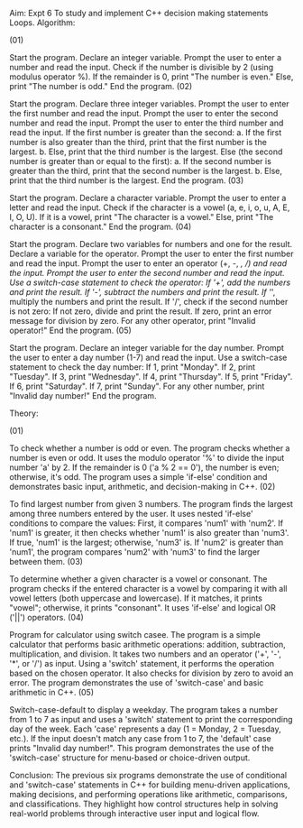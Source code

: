 Aim: Expt 6 To study and implement C++ decision making statements Loops. Algorithm:

(01)

Start the program.
Declare an integer variable.
Prompt the user to enter a number and read the input.
Check if the number is divisible by 2 (using modulus operator %).
If the remainder is 0, print "The number is even."
Else, print "The number is odd."
End the program.
(02)

Start the program.
Declare three integer variables.
Prompt the user to enter the first number and read the input.
Prompt the user to enter the second number and read the input.
Prompt the user to enter the third number and read the input.
If the first number is greater than the second: a. If the first number is also greater than the third, print that the first number is the largest. b. Else, print that the third number is the largest.
Else (the second number is greater than or equal to the first): a. If the second number is greater than the third, print that the second number is the largest. b. Else, print that the third number is the largest.
End the program.
(03)

Start the program.
Declare a character variable.
Prompt the user to enter a letter and read the input.
Check if the character is a vowel (a, e, i, o, u, A, E, I, O, U).
If it is a vowel, print "The character is a vowel."
Else, print "The character is a consonant."
End the program.
(04)

Start the program.
Declare two variables for numbers and one for the result.
Declare a variable for the operator.
Prompt the user to enter the first number and read the input.
Prompt the user to enter an operator (+, -, *, /) and read the input.
Prompt the user to enter the second number and read the input.
Use a switch-case statement to check the operator:
If '+', add the numbers and print the result.
If '-', subtract the numbers and print the result.
If '*', multiply the numbers and print the result.
If '/', check if the second number is not zero:
If not zero, divide and print the result.
If zero, print an error message for division by zero.
For any other operator, print "Invalid operator!"
End the program.
(05)

Start the program.
Declare an integer variable for the day number.
Prompt the user to enter a day number (1-7) and read the input.
Use a switch-case statement to check the day number:
If 1, print "Monday".
If 2, print "Tuesday".
If 3, print "Wednesday".
If 4, print "Thursday".
If 5, print "Friday".
If 6, print "Saturday".
If 7, print "Sunday".
For any other number, print "Invalid day number!"
End the program.

Theory:

(01)

To check whether a number is odd or even.
The program checks whether a number is even or odd.
It uses the modulo operator '%' to divide the input number 'a' by 2.
If the remainder is 0 ('a % 2 == 0'), the number is even; otherwise, it's odd.
The program uses a simple 'if-else' condition and demonstrates basic input, arithmetic, and decision-making in C++.
(02)

To find largest number from given 3 numbers.
The program finds the largest among three numbers entered by the user. It uses nested 'if-else' conditions to compare the values:
First, it compares 'num1' with 'num2'.
If 'num1' is greater, it then checks whether 'num1' is also greater than 'num3'.
If true, 'num1' is the largest; otherwise, 'num3' is.
If 'num2' is greater than 'num1', the program compares 'num2' with 'num3' to find the larger between them.
(03)

To determine whether a given character is a vowel or consonant.
The program checks if the entered character is a vowel by comparing it with all vowel letters (both uppercase and lowercase).
If it matches, it prints "vowel"; otherwise, it prints "consonant".
It uses 'if-else' and logical OR ('||') operators.
(04)

Program for calculator using switch casee.
The program is a simple calculator that performs basic arithmetic operations: addition, subtraction, multiplication, and division.
It takes two numbers and an operator ('+', '-', '*', or '/') as input. Using a 'switch' statement, it performs the operation based on the chosen operator.
It also checks for division by zero to avoid an error.
The program demonstrates the use of 'switch-case' and basic arithmetic in C++.
(05)

Switch-case-default to display a weekday.
The program takes a number from 1 to 7 as input and uses a 'switch' statement to print the corresponding day of the week.
Each 'case' represents a day (1 = Monday, 2 = Tuesday, etc.).
If the input doesn't match any case from 1 to 7, the 'default' case prints "Invalid day number!".
This program demonstrates the use of the 'switch-case' structure for menu-based or choice-driven output.

Conclusion: The previous six programs demonstrate the use of conditional and 'switch-case' statements in C++ for building menu-driven applications, making decisions, and performing operations like arithmetic, comparisons, and classifications. They highlight how control structures help in solving real-world problems through interactive user input and logical flow.
